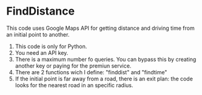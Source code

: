 # FindDistance
This code uses Google Maps API for getting distance and driving time from an initial point to another.
1. This code is only for Python.
2. You need an API key. 
3. There is a maximum number fo queries. You can bypass this by creating another key or paying for the premiun service.
4. There are 2 functions wich I define: "finddist" and "findtime"
5. If the initial point is far away from a road, there is an exit plan: the code looks for the nearest road in an specific radius.
